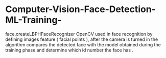 # Computer-Vision-Face-Detection-ML-Training-
face.createLBPHFaceRecognizer OpenCV used in face recognition by defining images feature ( facial points ), after the camera is turned in the algorithm compares the detected face with the model obtained during the training phase and determine which id number the face has . 
